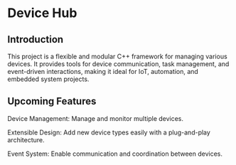 # Device Hub

## Introduction

This project is a flexible and modular C++ framework for managing various devices.
It provides tools for device communication, task management, and event-driven interactions, making it ideal for IoT, automation, and embedded system projects.

## Upcoming Features

Device Management: Manage and monitor multiple devices.

Extensible Design: Add new device types easily with a plug-and-play architecture.

Event System: Enable communication and coordination between devices.


